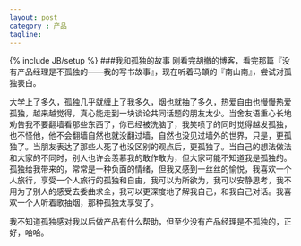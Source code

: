 ```yaml
---
layout: post
category : 产品
tagline:
---
```

{% include JB/setup %}
###我和孤独的故事
刚看完胡撤的博客，看完那篇『没有产品经理是不孤独的——我的写书故事』，现在听着马頔的『南山南』，尝试对孤独表白。

大学上了多久，孤独几乎就缠上了我多久，烟也就抽了多久，热爱自由也慢慢热爱孤独，越来越觉得，真心能走到一块谈论共同话题的朋友太少。当舍友语重心长地劝告我不要翻墙看那些东西了，你已经被洗脑了，我笑喷了的同时觉得越发孤独，也不怪他，他不会翻墙自然也就没翻过墙，自然也没见过墙外的世界，只是，更孤独了。当朋友表达了那些人死了也没区别的观点后，更孤独了。当自己的想法做法和大家的不同时，别人也许会羡慕我的敢作敢为，但大家可能不知道我是孤独的。孤独给我带来的，常常是一种负面的情绪，但我又感到一丝丝的愉悦，我喜欢一个人旅行，享受一个人旅行的孤独和自由，我可以为所欲为，我可以安静思考，我不用为了别人的感受去委曲求全，我可以更深度地了解我自己，和我自己对话。我喜欢一个人听着歌抽烟，那种孤独太享受了。

我不知道孤独感对我以后做产品有什么帮助，但至少没有产品经理是不孤独的，正好，哈哈。